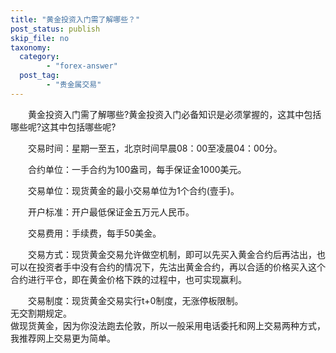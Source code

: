 ```yaml
---
title: "黄金投资入门需了解哪些？"
post_status: publish
skip_file: no
taxonomy:
  category:
        - "forex-answer"
  post_tag:
        - "贵金属交易"
---
```


　　黄金投资入门需了解哪些?黄金投资入门必备知识是必须掌握的，这其中包括哪些呢?这其中包括哪些呢?

　　交易时间：星期一至五，北京时间早晨08：00至凌晨04：00分。

　　合约单位：一手合约为100盎司，每手保证金1000美元。

　　交易单位：现货黄金的最小交易单位为1个合约(壹手)。

　　开户标准：开户最低保证金五万元人民币。

　　交易费用：手续费，每手50美金。

　　交易方式：现货黄金交易允许做空机制，即可以先买入黄金合约后再沽出，也可以在投资者手中没有合约的情况下，先沽出黄金合约，再以合适的价格买入这个合约进行平仓，即在黄金价格下跌的过程中，也可实现赢利。

　　交易制度：现货黄金交易实行t+0制度，无涨停板限制。  
无交割期规定。  
做现货黄金，因为你没法跑去伦敦，所以一般采用电话委托和网上交易两种方式，我推荐网上交易更为简单。
